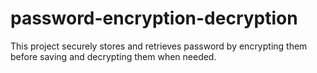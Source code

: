  # password-encryption-decryption 
This project securely stores and retrieves password by encrypting  them before saving and decrypting them when needed.

